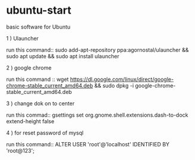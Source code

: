 # ubuntu-start
basic software for Ubuntu 

1 ) Ulauncher

run this command:: sudo add-apt-repository ppa:agornostal/ulauncher &&   sudo apt update && sudo apt install ulauncher


2 ) google chrome

run this command :: wget https://dl.google.com/linux/direct/google-chrome-stable_current_amd64.deb && sudo dpkg -i google-chrome-stable_current_amd64.deb

3 ) change dok on to center

run this commad:: gsettings set org.gnome.shell.extensions.dash-to-dock extend-height false

4 ) for reset password of mysql

run this command:: ALTER USER 'root'@'localhost' IDENTIFIED BY 'root@123';
